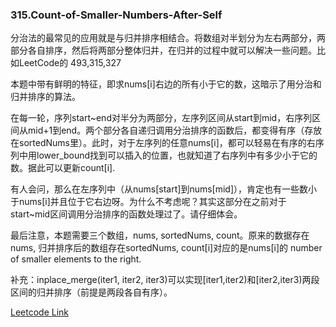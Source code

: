 ### 315.Count-of-Smaller-Numbers-After-Self

分治法的最常见的应用就是与归并排序相结合。将数组对半划分为左右两部分，两部分各自排序，然后将两部分整体归并，在归并的过程中就可以解决一些问题。比如LeetCode的 493,315,327

本题中带有鲜明的特征，即求nums[i]右边的所有小于它的数，这暗示了用分治和归并排序的算法。

在每一轮，序列start~end对半分为两部分，左序列区间从start到mid，右序列区间从mid+1到end。两个部分各自递归调用分治排序的函数后，都变得有序（存放在sortedNums里）。此时，对于左序列的任意nums[i]，都可以轻易在有序的右序列中用lower_bound找到可以插入的位置，也就知道了右序列中有多少小于它的数。据此可以更新count[i].

有人会问，那么在左序列中（从nums[start]到nums[mid]），肯定也有一些数小于nums[i]并且位于它右边呀。为什么不考虑呢？其实这部分在之前对于start~mid区间调用分治排序的函数处理过了。请仔细体会。

最后注意，本题需要三个数组，nums, sortedNums, count。原来的数据存在nums, 归并排序后的数组存在sortedNums, count[i]对应的是nums[i]的 number of smaller elements to the right.

补充：inplace_merge(iter1, iter2, iter3)可以实现[iter1,iter2)和[iter2,iter3)两段区间的归并排序（前提是两段各自有序）。


[Leetcode Link](https://leetcode.com/problems/count-of-smaller-numbers-after-self)
